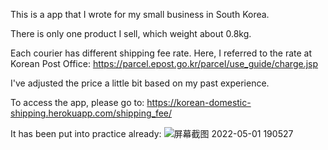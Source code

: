 This is a app that I wrote for my small business in South Korea.

There is only one product I sell, which weight about 0.8kg.

Each courier has different shipping fee rate. Here, I referred to the rate at Korean Post Office:
https://parcel.epost.go.kr/parcel/use_guide/charge.jsp

I've adjusted the price a little bit based on my past experience. 

To access the app, please go to: https://korean-domestic-shipping.herokuapp.com/shipping_fee/

It has been put into practice already:
![屏幕截图 2022-05-01 190527](https://user-images.githubusercontent.com/98425530/166168401-0754f518-b9f4-4f28-a614-74df5ee6b695.jpg)
